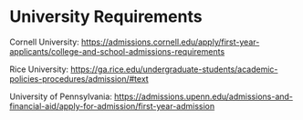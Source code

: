 # University Requirements

Cornell University: https://admissions.cornell.edu/apply/first-year-applicants/college-and-school-admissions-requirements


Rice University: https://ga.rice.edu/undergraduate-students/academic-policies-procedures/admission/#text

University of Pennsylvania: https://admissions.upenn.edu/admissions-and-financial-aid/apply-for-admission/first-year-admission
